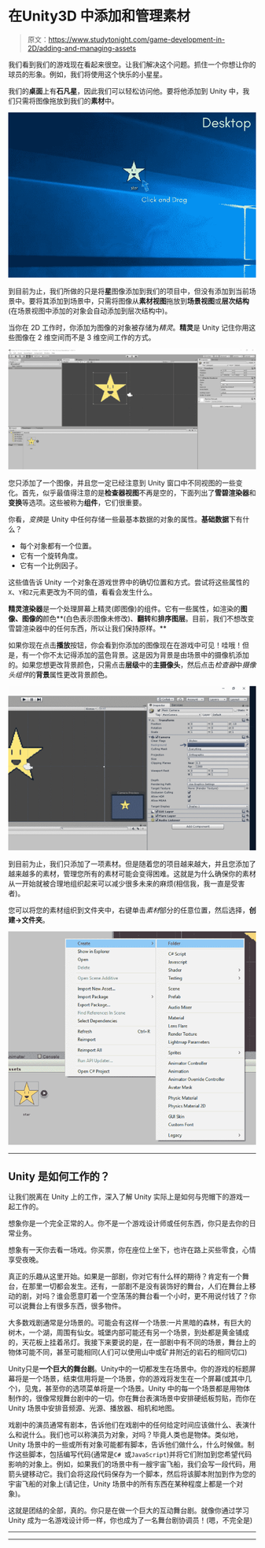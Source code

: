# 在Unity3D 中添加和管理素材

> 原文：<https://www.studytonight.com/game-development-in-2D/adding-and-managing-assets>

我们看到我们的游戏现在看起来很空。让我们解决这个问题。抓住一个你想让你的球员的形象。例如，我们将使用这个快乐的小星星。

我们的**桌面**上有**石凡星**，因此我们可以轻松访问他。要将他添加到 Unity 中，我们只需将图像拖放到我们的**素材**中。

![Unity3D - Adding and Managing Assets](img/4c22e072ada4ac67b4a85939748f3c15.png)

到目前为止，我们所做的只是将**星**图像添加到我们的项目中，但没有添加到当前场景中。要将其添加到场景中，只需将图像从**素材视图**拖放到**场景视图**或**层次结构**(在场景视图中添加的对象会自动添加到层次结构中)。

当你在 2D 工作时，你添加为图像的对象被存储为*精灵*。**精灵**是 Unity 记住你用这些图像在 2 维空间而不是 3 维空间工作的方式。

![Adding and Managing Assets in Unity](img/f2706d7ff7050cba42ba37b651e26320.png)

您只添加了一个图像，并且您一定已经注意到 Unity 窗口中不同视图的一些变化。首先，似乎最值得注意的是**检查器视图**不再是空的，下面列出了**雪碧渲染器**和**变换**等选项。这些被称为**组件**，它们很重要。

你看，*变换*是 Unity 中任何存储一些最基本数据的对象的属性。**基础数据**下有什么？

*   每个对象都有一个位置。
*   它有一个旋转角度。
*   它有一个比例因子。

这些值告诉 Unity 一个对象在游戏世界中的确切位置和方式。尝试将这些属性的`X`、`Y`和`Z`元素更改为不同的值，看看会发生什么。

**精灵渲染器**是一个处理屏幕上精灵(即图像)的组件。它有一些属性，如渲染的**图像、图像的**颜色**(白色表示图像未修改)、**翻转**和**排序图层**。目前，我们不想改变雪碧渲染器中的任何东西，所以让我们保持原样。**

如果你现在点击**播放**按钮，你会看到你添加的图像现在在游戏中可见！哇哦！但是，有一个你不太记得添加的蓝色背景。这是因为背景是由场景中的摄像机添加的。如果您想更改背景颜色，只需点击**层级**中的**主摄像头**，然后点击*检查器*中*摄像头组件*的**背景**属性更改背景颜色。

![Adding and Managing Assets](img/0824f4ad5e253ce1630724fe06d071e6.png)

到目前为止，我们只添加了一项素材。但是随着您的项目越来越大，并且您添加了越来越多的素材，管理您所有的素材可能会变得困难。这就是为什么确保你的素材从一开始就被合理地组织起来可以减少很多未来的麻烦(相信我，我一直是受害者)。

您可以将您的素材组织到文件夹中，右键单击*素材*部分的任意位置，然后选择，**创建→文件夹**。

![Adding and Managing Assets in unity](img/3cb6e49e88b5c32654ad02a24449f554.png)

* * *

## Unity 是如何工作的？

让我们脱离在 Unity 上的工作，深入了解 Unity 实际上是如何与兜帽下的游戏一起工作的。

想象你是一个完全正常的人。你不是一个游戏设计师或任何东西，你只是去你的日常业务。

想象有一天你去看一场戏。你买票，你在座位上坐下，也许在路上买些零食，心情享受夜晚。

真正的乐趣从这里开始。如果是一部剧，你对它有什么样的期待？肯定有一个舞台，在那里一切都会发生。还有，一部剧不是没有装饰好的舞台，人们在舞台上移动的剧，对吗？谁会愿意盯着一个空荡荡的舞台看一个小时，更不用说付钱了？你可以说舞台上有很多东西，很多物件。

大多数戏剧通常是分场景的。可能会有这样一个场景:一片黑暗的森林，有巨大的树木，一个湖，周围有仙女。城堡内部可能还有另一个场景，到处都是黄金铺成的，天花板上挂着吊灯。我接下来要说的是，在一部剧中有不同的场景，舞台上的物体可能不同，甚至可能相同(人们可以使用山中或矿井附近的岩石的相同切口)

Unity只是**一个巨大的舞台剧**。Unity中的一切都发生在场景中。你的游戏的标题屏幕将是一个场景，结束信用将是一个场景，你的游戏将发生在一个屏幕(或其中几个)，见鬼，甚至你的选项菜单将是一个场景。Unity 中的每一个场景都是用物体制作的，很像常规舞台剧中的一切。你在舞台表演场景中安排硬纸板剪贴，而你在 Unity 场景中安排音频源、光源、播放器、相机和地图。

戏剧中的演员通常有剧本，告诉他们在戏剧中的任何给定时间应该做什么、表演什么和说什么。我们也可以称演员为对象，对吗？毕竟人类也是物体。类似地，Unity 场景中的一些或所有对象可能都有脚本，告诉他们做什么，什么时候做。制作这些脚本，包括编写代码(通常是`C# `或`JavaScript`)并将它们附加到您希望代码影响的对象上。例如，如果我们的场景中有一艘宇宙飞船，我们会写一段代码，用箭头键移动它。我们会将这段代码保存为一个脚本，然后将该脚本附加到作为您的宇宙飞船的对象上(请记住，Unity 场景中的所有东西在某种程度上都是一个对象)。

这就是团结的全部，真的。你只是在做一个巨大的互动舞台剧。就像你通过学习 Unity 成为一名游戏设计师一样，你也成为了一名舞台剧协调员！(嗯，不完全是)

* * *

* * *